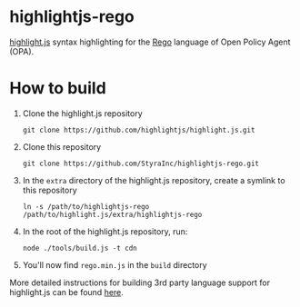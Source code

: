 # highlightjs-rego

[highlight.js](https://highlightjs.org/) syntax highlighting for the
[Rego](https://www.openpolicyagent.org/docs/latest/policy-language) language of Open Policy Agent (OPA).

# How to build

1. Clone the highlight.js repository
   ```
   git clone https://github.com/highlightjs/highlight.js.git
   ```
2. Clone this repository
    ```
    git clone https://github.com/StyraInc/highlightjs-rego.git
    ```
3. In the `extra` directory of the highlight.js repository, create a symlink to this repository
    ```shell
    ln -s /path/to/highlightjs-rego /path/to/highlight.js/extra/highlightjs-rego
    ```
4. In the root of the highlight.js repository, run:
   ```shell
   node ./tools/build.js -t cdn
   ```
5. You'll now find `rego.min.js` in the `build` directory

More detailed instructions for building 3rd party language support for highlight.js can be found
[here](https://github.com/highlightjs/highlight.js/blob/main/extra/3RD_PARTY_QUICK_START.md#packaging).

